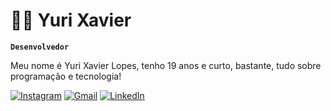 # 🐱‍💻 Yuri Xavier
**``Desenvolvedor``**

Meu nome é Yuri Xavier Lopes, tenho 19 anos e curto, bastante, tudo sobre programação e tecnologia!

[![Instagram](https://img.shields.io/badge/-Instagram-%23E4405F?style=for-the-badge&logo=instagram&logoColor=white)](https://www.instagram.com/yuuri.xis/)
[![Gmail](https://img.shields.io/badge/Gmail-333333?style=for-the-badge&logo=gmail&logoColor=red)](mailto:yurixlopes156@gmail.com)
[![LinkedIn](https://img.shields.io/badge/LinkedIn-0077B5?style=for-the-badge&logo=linkedin&logoColor=white)](https://www.linkedin.com/in/yuri-xavier/)
